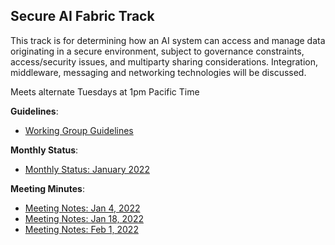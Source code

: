 ## Secure AI Fabric Track

This track is for determining how an AI system can access and manage data originating in a secure environment, subject to governance constraints, access/security issues, and multiparty sharing considerations.  Integration, middleware, messaging and networking technologies will be discussed.

Meets alternate Tuesdays at 1pm Pacific Time

**Guidelines**:
- [Working Group Guidelines](../../wiki/wg-guidelines.txt)

**Monthly Status**:

- [Monthly Status: January 2022](../../wiki/monthly-status-20220203-en-mid.txt)

**Meeting Minutes**:

- [Meeting Notes: Jan 4, 2022](../../wiki/notes-20220104-en-mid.txt)
- [Meeting Notes: Jan 18, 2022](../../wiki/notes-20220118-en-mid.txt)
- [Meeting Notes: Feb 1, 2022](../../wiki/notes-20220201-en-mid.txt)

<!-- vim: ft=markdown
!-->
